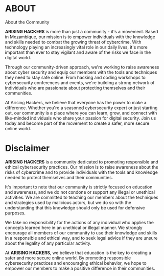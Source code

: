 # ABOUT
About the Community

<b>ARISING HACKERS</b> is more than just a community - it's a movement. Based in Mozambique, our mission is to empower individuals with the knowledge and skills needed to combat the growing threat of cybercrime. With technology playing an increasingly vital role in our daily lives, it's more important than ever to stay vigilant and aware of the risks we face in the digital world.

Through our community-driven approach, we're working to raise awareness about cyber security and equip our members with the tools and techniques they need to stay safe online. From hacking and coding workshops to cybersecurity conferences and events, we're building a strong network of individuals who are passionate about protecting themselves and their communities.

At Arising Hackers, we believe that everyone has the power to make a difference. Whether you're a seasoned cybersecurity expert or just starting out, our community is a place where you can learn, grow, and connect with like-minded individuals who share your passion for digital security. Join us today and become part of the movement to create a safer, more secure online world.

# Disclaimer

<b>ARISING HACKERS</b> is a community dedicated to promoting responsible and ethical cybersecurity practices. Our mission is to raise awareness about the risks of cybercrime and to provide individuals with the tools and knowledge needed to protect themselves and their communities.

It's important to note that our community is strictly focused on education and awareness, and we do not condone or support any illegal or unethical activities. We are committed to teaching our members about the techniques and strategies used by malicious actors, but we do so with the understanding that this knowledge should only be used for defensive purposes.

We take no responsibility for the actions of any individual who applies the concepts learned here in an unethical or illegal manner. We strongly encourage all members of our community to use their knowledge and skills in a responsible and ethical way, and to seek legal advice if they are unsure about the legality of any particular activity.

At <b>ARISING HACKERS</b>, we believe that education is the key to creating a safer and more secure online world. By promoting responsible cybersecurity practices and encouraging ethical behavior, we hope to empower our members to make a positive difference in their communities.
